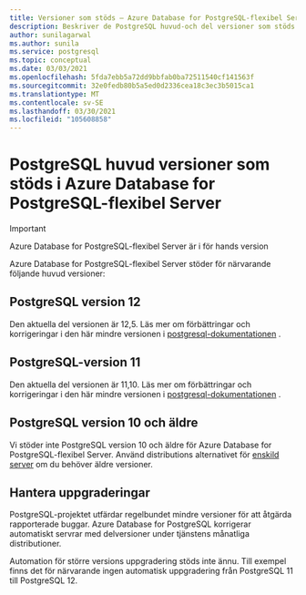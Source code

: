 ```yaml
---
title: Versioner som stöds – Azure Database for PostgreSQL-flexibel Server
description: Beskriver de PostgreSQL huvud-och del versioner som stöds i Azure Database for PostgreSQL-flexibel Server.
author: sunilagarwal
ms.author: sunila
ms.service: postgresql
ms.topic: conceptual
ms.date: 03/03/2021
ms.openlocfilehash: 5fda7ebb5a72dd9bbfab0ba72511540cf141563f
ms.sourcegitcommit: 32e0fedb80b5a5ed0d2336cea18c3ec3b5015ca1
ms.translationtype: MT
ms.contentlocale: sv-SE
ms.lasthandoff: 03/30/2021
ms.locfileid: "105608858"
---
```

# <a name="supported-postgresql-major-versions-in-azure-database-for-postgresql---flexible-server"></a>PostgreSQL huvud versioner som stöds i Azure Database for PostgreSQL-flexibel Server

> [!IMPORTANT]
> Azure Database for PostgreSQL-flexibel Server är i för hands version

Azure Database for PostgreSQL-flexibel Server stöder för närvarande följande huvud versioner:

## <a name="postgresql-version-12"></a>PostgreSQL version 12

Den aktuella del versionen är 12,5. Läs mer om förbättringar och korrigeringar i den här mindre versionen i [postgresql-dokumentationen](https://www.postgresql.org/docs/12/static/release-12-4.html) .

## <a name="postgresql-version-11"></a>PostgreSQL-version 11

Den aktuella del versionen är 11,10. Läs mer om förbättringar och korrigeringar i den här mindre versionen i [postgresql-dokumentationen](https://www.postgresql.org/docs/11/static/release-11-9.html) .

## <a name="postgresql-version-10-and-older"></a>PostgreSQL version 10 och äldre

Vi stöder inte PostgreSQL version 10 och äldre för Azure Database for PostgreSQL-flexibel Server. Använd distributions alternativet för [enskild server](../concepts-supported-versions.md) om du behöver äldre versioner.

## <a name="managing-upgrades"></a>Hantera uppgraderingar

PostgreSQL-projektet utfärdar regelbundet mindre versioner för att åtgärda rapporterade buggar. Azure Database for PostgreSQL korrigerar automatiskt servrar med delversioner under tjänstens månatliga distributioner.

Automation för större versions uppgradering stöds inte ännu. Till exempel finns det för närvarande ingen automatisk uppgradering från PostgreSQL 11 till PostgreSQL 12.<!-- To upgrade to the next major version, create a [database dump and restore](howto-migrate-using-dump-and-restore.md) to a server that was created with the new engine version.-->

<!--
## Next steps

For information on supported PostgreSQL extensions, see [the extensions document](concepts-extensions.md).
-->